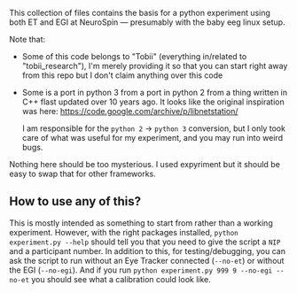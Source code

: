 This collection of files contains the basis for a python experiment using both
ET and EGI at NeuroSpin — presumably with the baby eeg linux setup.

Note that:

* Some of this code belongs to "Tobii" (everything in/related to
  "tobii_research"), I'm merely providing it so that you can start right away
  from this repo but I don't claim anything over this code
* Some is a port in python 3 from a port in python 2 from a thing written in
  C++ flast updated over 10 years ago. It looks like the original inspiration was here: https://code.google.com/archive/p/libnetstation/

    I am responsible for the `python 2` -> `python 3` conversion, but I only took
    care of what was useful for my experiment, and you may run into weird bugs.

Nothing here should be too mysterious. I used expyriment but it should be easy
to swap that for other frameworks.

## How to use any of this?

This is mostly intended as something to start from rather than a working
experiment. However, with the right packages installed, `python experiment.py
--help` should tell you that you need to give the script a `NIP` and
a participant number. In addition to this, for testing/debugging, you can ask
the script to run without an Eye Tracker connected (`--no-et`) or without the
EGI (`--no-egi`). And if you run `python experiment.py 999 9 --no-egi --no-et`
you should see what a calibration could look like.
